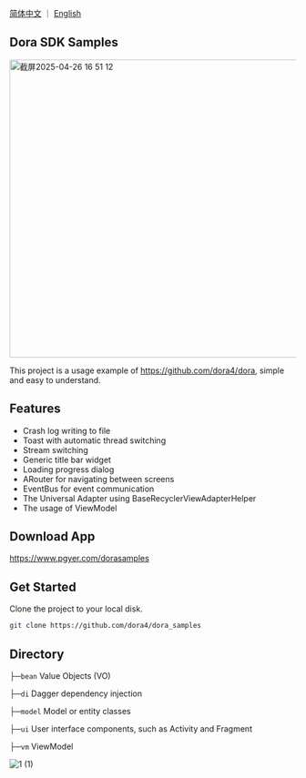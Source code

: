 <a href="./README.zh-CN.md">简体中文</a> ｜ <a href="./README.md">English</a>

## Dora SDK Samples

<img width="524" alt="截屏2025-04-26 16 51 12" src="https://github.com/user-attachments/assets/55d610c4-72e0-4129-85ae-84a7916de39b" />

This project is a usage example of https://github.com/dora4/dora, simple and easy to understand.

## Features
- Crash log writing to file
- Toast with automatic thread switching
- Stream switching
- Generic title bar widget
- Loading progress dialog
- ARouter for navigating between screens
- EventBus for event communication
- The Universal Adapter using BaseRecyclerViewAdapterHelper
- The usage of ViewModel

## Download App

https://www.pgyer.com/dorasamples

## Get Started

Clone the project to your local disk.

```bash
git clone https://github.com/dora4/dora_samples
```

## Directory

├─`bean` Value Objects (VO)

├─`di` Dagger dependency injection

├─`model` Model or entity classes

├─`ui` User interface components, such as Activity and Fragment

├─`vm` ViewModel

![1 (1)](https://github.com/user-attachments/assets/0d8ca31f-c98e-400f-aee2-7cf9f2d75598)

